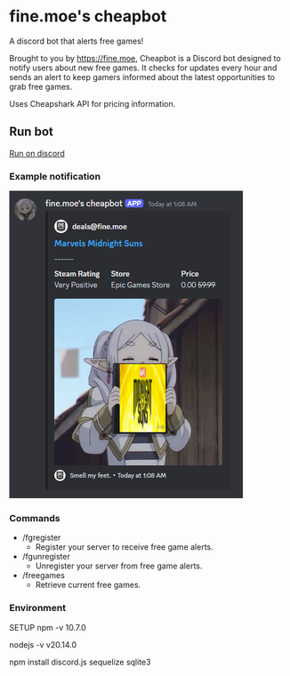 # fine.moe's cheapbot
A discord bot that alerts free games!

Brought to you by https://fine.moe, Cheapbot is a Discord bot designed to notify users about new free games. It checks for updates every hour and sends an alert to keep gamers informed about the latest opportunities to grab free games.

Uses Cheapshark API for pricing information.

## Run bot
[Run on discord](https://discord.com/oauth2/authorize?client_id=1246213960047263797&permissions=51200&integration_type=0&scope=bot+applications.commands)

### Example notification
<img src="./img/example/example.png" />

### Commands
- /fgregister 
    - Register your server to receive free game alerts.
- /fgunregister
    - Unregister your server from free game alerts.
- /freegames
    - Retrieve current free games.

### Environment
SETUP
npm -v
10.7.0

nodejs -v
v20.14.0

npm install discord.js sequelize sqlite3